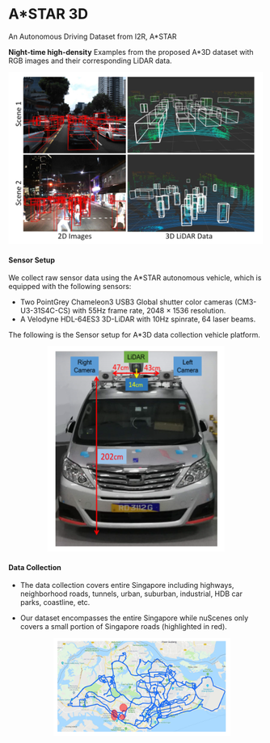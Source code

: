 # A*STAR 3D
An Autonomous Driving Dataset from I2R, A*STAR

**Night-time high-density** Examples from the proposed A*3D dataset with RGB images and their corresponding LiDAR data. 

<div align=center><img width = '650' src ="images/Example.png"/></div>

#### Sensor Setup
We collect raw sensor data using the A*STAR autonomous vehicle, which is equipped with the following sensors:
  - Two PointGrey Chameleon3 USB3 Global shutter color cameras (CM3-U3-31S4C-CS) with 55Hz frame rate, 2048 × 1536 resolution.
  - A Velodyne HDL-64ES3 3D-LiDAR with 10Hz spinrate, 64 laser beams.
  
The following is the Sensor setup for A*3D data collection vehicle platform. 
  <div align=center><img width = '350' src ="images/Vehicle.png"/></div>
  
#### Data Collection

- The data collection covers entire Singapore including highways, neighborhood roads, tunnels, urban, suburban, industrial, HDB car parks, coastline, etc. 
- Our dataset encompasses the entire Singapore while nuScenes only covers a small portion of Singapore roads (highlighted in red).

  <div align=center><img width = '350' src ="images/DrivingRoutes.png"/></div>


